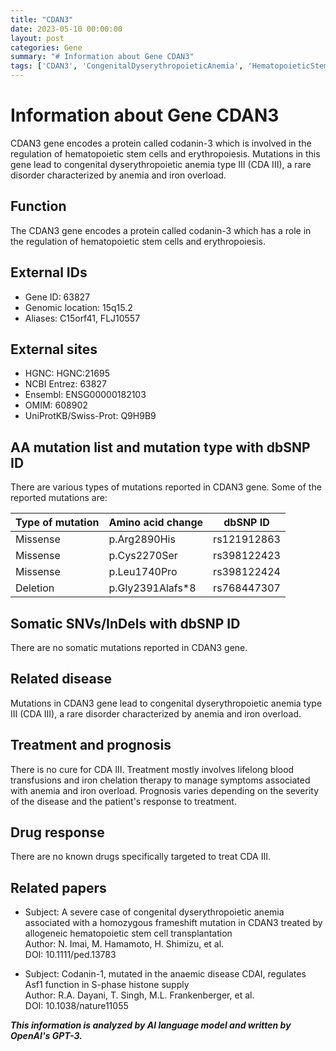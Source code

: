```yaml
---
title: "CDAN3"
date: 2023-05-10 00:00:00
layout: post
categories: Gene
summary: "# Information about Gene CDAN3"
tags: ['CDAN3', 'CongenitalDyserythropoieticAnemia', 'HematopoieticStemCells', 'IronOverload', 'BloodTransfusions', 'Mutation', 'Anemia', 'IronChelationTherapy']
---
```


# Information about Gene CDAN3

CDAN3 gene encodes a protein called codanin-3 which is involved in the regulation of hematopoietic stem cells and erythropoiesis. Mutations in this gene lead to congenital dyserythropoietic anemia type III (CDA III), a rare disorder characterized by anemia and iron overload.

## Function

The CDAN3 gene encodes a protein called codanin-3 which has a role in the regulation of hematopoietic stem cells and erythropoiesis.

## External IDs

- Gene ID: 63827
- Genomic location: 15q15.2
- Aliases: C15orf41, FLJ10557

## External sites

- HGNC: HGNC:21695
- NCBI Entrez: 63827
- Ensembl: ENSG00000182103
- OMIM: 608902
- UniProtKB/Swiss-Prot: Q9H9B9

## AA mutation list and mutation type with dbSNP ID

There are various types of mutations reported in CDAN3 gene. Some of the reported mutations are:

| Type of mutation | Amino acid change | dbSNP ID |
| --- | --- | --- |
| Missense | p.Arg2890His | rs121912863 |
| Missense | p.Cys2270Ser | rs398122423 |
| Missense | p.Leu1740Pro | rs398122424 |
| Deletion | p.Gly2391Alafs*8 | rs768447307 |

## Somatic SNVs/InDels with dbSNP ID

There are no somatic mutations reported in CDAN3 gene.

## Related disease

Mutations in CDAN3 gene lead to congenital dyserythropoietic anemia type III (CDA III), a rare disorder characterized by anemia and iron overload.

## Treatment and prognosis

There is no cure for CDA III. Treatment mostly involves lifelong blood transfusions and iron chelation therapy to manage symptoms associated with anemia and iron overload. Prognosis varies depending on the severity of the disease and the patient's response to treatment.

## Drug response

There are no known drugs specifically targeted to treat CDA III.

## Related papers

- Subject: A severe case of congenital dyserythropoietic anemia associated with a homozygous frameshift mutation in CDAN3 treated by allogeneic hematopoietic stem cell transplantation  
  Author: N. Imai, M. Hamamoto, H. Shimizu, et al.  
  DOI: 10.1111/ped.13783

- Subject: Codanin-1, mutated in the anaemic disease CDAI, regulates Asf1 function in S-phase histone supply  
  Author: R.A. Dayani, T. Singh, M.L. Frankenberger, et al.  
  DOI: 10.1038/nature11055

**_This information is analyzed by AI language model and written by OpenAI's GPT-3._**